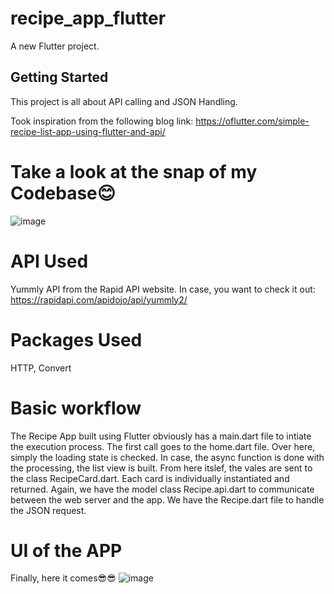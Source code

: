 # recipe_app_flutter

A new Flutter project.

## Getting Started

This project is all about API calling and JSON Handling.

Took inspiration from the following blog link:
https://oflutter.com/simple-recipe-list-app-using-flutter-and-api/

# Take a look at the snap of my Codebase😊
![image](https://user-images.githubusercontent.com/81528176/174485037-1f2dc72c-2709-4519-8dcf-7ef19ac97b12.png)

# API Used
Yummly API from the Rapid API website.
In case, you want to check it out:
https://rapidapi.com/apidojo/api/yummly2/

# Packages Used
HTTP, Convert

# Basic workflow
The Recipe App built using Flutter obviously has a main.dart file to intiate the execution process. The first call goes to the home.dart file. Over here, simply the loading state is checked. In case, the async function is done with the processing, the list view is built. From here itslef, the vales are sent to the class RecipeCard.dart. Each card is individually instantiated and returned. Again, we have the model class Recipe.api.dart to communicate between the web server and the app. We have the Recipe.dart file to handle the JSON request.

# UI of the APP
Finally, here it comes😎😎
![image](https://user-images.githubusercontent.com/81528176/174485420-e815ef2c-16cb-4fd0-8f4f-dc3845fc0af6.png)


